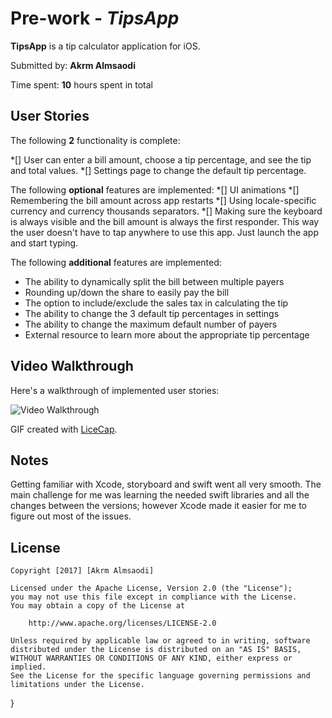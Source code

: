 # Pre-work - *TipsApp*

**TipsApp** is a tip calculator application for iOS.

Submitted by: **Akrm Almsaodi**

Time spent: **10** hours spent in total

## User Stories

The following **2** functionality is complete:

*[] User can enter a bill amount, choose a tip percentage, and see the tip and total values.
*[] Settings page to change the default tip percentage.

The following **optional** features are implemented:
*[] UI animations
*[] Remembering the bill amount across app restarts
*[] Using locale-specific currency and currency thousands separators.
*[] Making sure the keyboard is always visible and the bill amount is always the first responder. This way the user doesn't have to tap anywhere to use this app. Just launch the app and start typing.

The following **additional** features are implemented:

- The ability to dynamically split the bill between multiple payers
- Rounding up/down the share to easily pay the bill
- The option to include/exclude the sales tax in calculating the tip
- The ability to change the 3 default tip percentages in settings
- The ability to change the maximum default number of payers
- External resource to learn more about the appropriate tip percentage

## Video Walkthrough 

Here's a walkthrough of implemented user stories:

<img src='http://imgur.com/a/M9DQl' title='Video Walkthrough' width='' alt='Video Walkthrough' />

GIF created with [LiceCap](http://www.cockos.com/licecap/).

## Notes

Getting familiar with Xcode, storyboard and swift went all very smooth. The main challenge for me was learning the needed swift libraries and all the changes between the versions; however Xcode made it easier for me to figure out most of the issues.

## License

    Copyright [2017] [Akrm Almsaodi]

    Licensed under the Apache License, Version 2.0 (the "License");
    you may not use this file except in compliance with the License.
    You may obtain a copy of the License at

        http://www.apache.org/licenses/LICENSE-2.0

    Unless required by applicable law or agreed to in writing, software
    distributed under the License is distributed on an "AS IS" BASIS,
    WITHOUT WARRANTIES OR CONDITIONS OF ANY KIND, either express or implied.
    See the License for the specific language governing permissions and
    limitations under the License.
}
